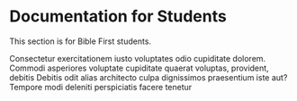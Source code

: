 # Documentation for Students

This section is for Bible First students.

Consectetur exercitationem iusto voluptates odio cupiditate dolorem. Commodi asperiores voluptate cupiditate quaerat voluptas, provident, debitis Debitis odit alias architecto culpa dignissimos praesentium iste aut? Tempore modi deleniti perspiciatis facere tenetur
